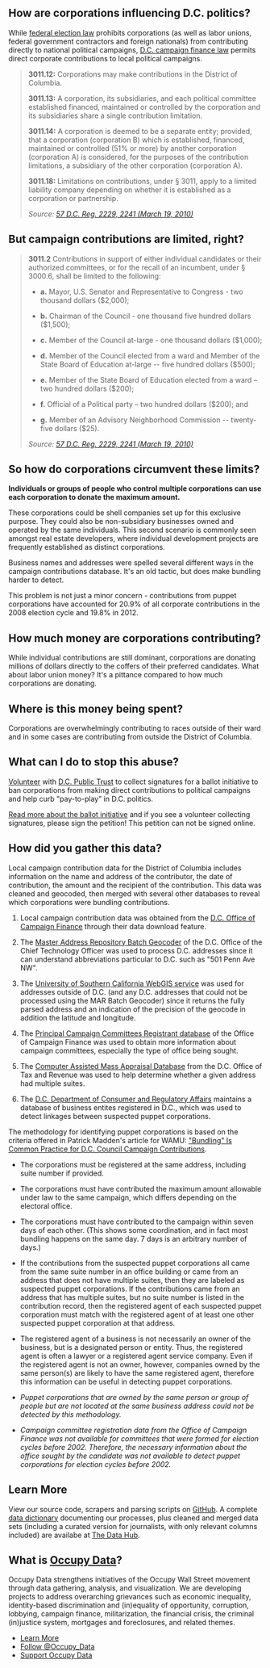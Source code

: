 ## How are corporations influencing D.C. politics?

While [federal election law](http://www.fec.gov/pages/brochures/fecfeca.shtml#anchor257909) prohibits corporations (as well as labor unions, federal government contractors and foreign nationals) from contributing directly to national political campaigns, [D.C. campaign finance law](http://www.dcregs.org/Gateway/FinalAdoptionHome.aspx?RuleVersionID=3525191) permits direct corporate contributions to local political campaigns.

> **3011\.12:** Corporations may make contributions in the District of Columbia.
>
> **3011\.13:** A corporation, its subsidiaries, and each political committee established financed, maintained or controlled by the corporation and its subsidiaries share a single contribution limitation.
>
> **3011\.14:** A corporation is deemed to be a separate entity; provided, that a corporation (corporation B) which is established, financed, maintained or controlled (51% or more) by another corporation (corporation A) is considered, for the purposes of the contribution limitations, a subsidiary of the other corporation (corporation A).
>
> **3011\.18:** Limitations on contributions, under § 3011, apply to a limited liability company depending on whether it is established as a corporation or partnership.
> 
> <cite>Source: <a href="http://www.dcregs.org/Gateway/FinalAdoptionHome.aspx?RuleVersionID=3525191">57 D.C. Reg. 2229, 2241 (March 19, 2010)</a></cite>

## But campaign contributions are limited, right?

> **3011\.2** Contributions in support of either individual candidates or their authorized committees, or for the recall of an incumbent, under § 3000.6, shall be limited to the following:
>
> - **a.** Mayor, U.S. Senator and Representative to Congress - two thousand dollars ($2,000);
>
> - **b.** Chairman of the Council - one thousand five hundred dollars ($1,500);
>
> - **c.** Member of the Council at-large - one thousand dollars ($1,000);
>
> - **d.** Member of the Council elected from a ward and Member of the State Board of Education at-large -- five hundred dollars ($500);
>
> - **e.** Member of the State Board of Education elected from a ward – two hundred dollars ($200); 
>
> - **f.** Official of a Political party – two hundred dollars ($200); and
>
> - **g.** Member of an Advisory Neighborhood Commission -- twenty-five dollars ($25).
> 
> <cite>Source: <a href="http://www.dcregs.org/Gateway/FinalAdoptionHome.aspx?RuleVersionID=3525191">57 D.C. Reg. 2229, 2241 (March 19, 2010)</a></cite>


## So how do corporations circumvent these limits?

**Individuals or groups of people who control multiple corporations can use each corporation to donate the maximum amount.**

These corporations could be shell companies set up for this exclusive purpose. They could also be non-subsidiary businesses owned and operated by the same individuals. This second scenario is commonly seen amongst real estate developers, where individual development projects are frequently established as distinct corporations.

Business names and addresses were spelled several different ways in the campaign contributions database. It's an old tactic, but does make bundling harder to detect.

This problem is not just a minor concern - contributions from puppet corporations have accounted for 20.9% of all corporate contributions in the 2008 election cycle and 19.8% in 2012.

<div id="LineChartID165c378c0b660" class="chart">
</div>

## How much money are corporations contributing?

While individual contributions are still dominant, corporations are donating millions of dollars directly to the coffers of their preferred candidates. What about labor union money? It's a pittance compared to how much corporations are donating.

<div id="BarChartID165c317a1c751" class="chart">
</div>

## Where is this money being spent?

Corporations are overwhelmingly contributing to races outside of their ward and in some cases are contributing from outside the District of Columbia.

<div id="BarChartID582436ca55d9" class="chart">
</div>

## What can I do to stop this abuse?

[Volunteer](http://dcpublictrust.org/wordpress1/volunteer/) with [D.C. Public Trust](http://dcpublictrust.org/wordpress1/) to collect signatures for a ballot initiative to ban corporations from making direct contributions to political campaigns and help curb "pay-to-play" in D.C. politics.

[Read more about the ballot initiative](http://dcpublictrust.org/wordpress1/about/faq/) and if you see a volunteer collecting signatures, please sign the petition! This petition can not be signed online.

## How did you gather this data?

Local campaign contribution data for the District of Columbia includes information on the name and address of the contributor, the date of contribution, the amount and the recipient of the contribution. This data was cleaned and geocoded, then merged with several other databases to reveal which corporations were bundling contributions.

1. Local campaign contribution data was obtained from the [D.C. Office of Campaign Finance](http://www.ocf.dc.gov/serv/index.shtm) through their data download feature.

2. The [Master Address Repository Batch Geocoder](http://octo.dc.gov/D.C./OCTO/Maps+and+Apps/Online+Mapping/All+Online+Maps/Master+Address+Repository) of the D.C. Office of the Chief Technology Officer was used to process D.C. addresses since it can understand abbreviations particular to D.C. such as "501 Penn Ave NW".

3. The [University of Southern California WebGIS service](http://webgis.usc.edu/Default.aspx) was used for addresses outside of D.C. (and any D.C. addresses that could not be processed using the MAR Batch Geocoder) since it returns the fully parsed address and an indication of the precision of the geocode in addition the latitude and longitude.

4. The [Principal Campaign Committees Registrant database](http://ocf.dc.gov/registration_statements/index.asp) of the Office of Campaign Finance was used to obtain more information about campaign committees, especially the type of office being sought.

5. The [Computer Assisted Mass Appraisal Database](http://otr.cfo.dc.gov/otr/cwp/view,a,1330,q,594380.asp) from the D.C. Office of Tax and Revenue was used to help determine whether a given address had multiple suites.

6. The [D.C. Department of Consumer and Regulatory Affairs](https://corp.dcra.dc.gov/Home.aspx) maintains a database of business entites registered in D.C., which was used to detect linkages between suspected puppet corporations.


The methodology for identifying puppet corporations is based on the criteria offered in Patrick Madden's article for WAMU: ["Bundling" Is Common Practice for D.C. Council Campaign Contributions](http://wamu.org/news/morning_edition/11/12/16/bundling_is_common_practice_for_dc_council_campaign_contributions).

- The corporations must be registered at the same address, including suite number if provided.

- The corporations must have contributed the maximum amount allowable under law to the same campaign, which differs depending on the electoral office.

- The corporations must have contributed to the campaign within seven days of each other. (This shows some coordination, and in fact most bundling happens on the same day. 7 days is an arbitrary number of days.)

- If the contributions from the suspected puppet corporations all came from the same suite number in an office building or came from an address that does not have multiple suites, then they are labeled as suspected puppet corporations. If the contributions came from an address that has multiple suites, but no suite number is listed in the contribution record, then the registered agent of each suspected puppet corporation must match with the registered agent of at least one other suspected puppet corporation at that address.

- The registered agent of a business is not necessarily an owner of the business, but is a designated person or entity. Thus, the registered agent is often a lawyer or a registered agent service company. Even if the registered agent is not an owner, however, companies owned by the same person(s) are likely to have the same registered agent, therefore this information can be useful in detecting puppet corporations.

- *Puppet corporations that are owned by the same person or group of people but are not located at the same business address could not be detected by this methodology.*

- *Campaign committee registration data from the Office of Campaign Finance was not available for committees that were formed for election cycles before 2002. Therefore, the necessary information about the office sought by the candidate was not available to detect puppet corporations for election cycles before 2002.*

## Learn More

View our source code, scrapers and parsing scripts on [GitHub](https://github.com/occupydata/dc-campaign-contributions). A complete [data dictionary](https://commondatastorage.googleapis.com/ckannet-storage/2012-05-29T122112/Data_Dictionary_for_Washington_DC_Local_Campaign_Contributions.pdf) documenting our processes, plus cleaned and merged data sets (including a curated version for journalists, with only relevant columns included) are availabe at [The Data Hub](http://thedatahub.org/dataset/washington-dc-local-campaign-contributions).

## What is [Occupy Data](http://occupydata.org)?

 Occupy Data strengthens initiatives of the Occupy Wall Street movement through data gathering, analysis, and visualization. We are developing projects to address overarching grievances such as economic inequality, identity-based discrimination and (in)equality of opportunity, corruption, lobbying, campaign finance, militarization, the financial crisis, the criminal (in)justice system, mortgages and foreclosures, and related themes.
<ul class="actions"><li class="choice"><a class="button" href="http://occupy-data.org">Learn More</a></li>
<li><a class="button" href="http://twitter.com/occupy_data">Follow @Occupy_Data</a></li>
<li><a class="button" href="https://www.wepay.com/donations/26406">Support Occupy Data</a></li></ul>



